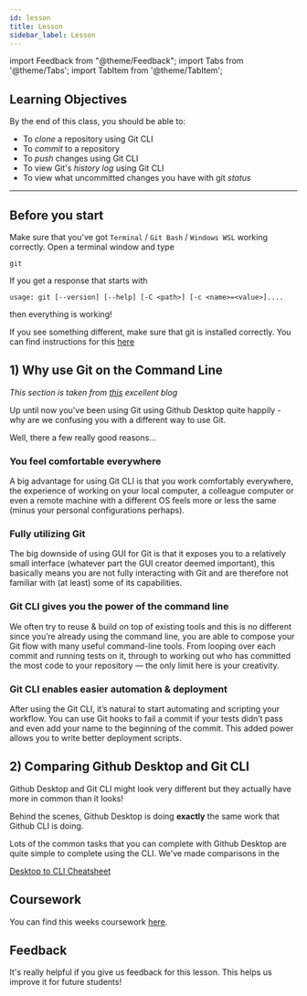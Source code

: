 ```yaml
---
id: lesson
title: Lesson
sidebar_label: Lesson
---
```


import Feedback from "@theme/Feedback";
import Tabs from '@theme/Tabs';
import TabItem from '@theme/TabItem';

## Learning Objectives

By the end of this class, you should be able to:

- To _clone_ a repository using Git CLI
- To _commit_ to a repository
- To _push_ changes using Git CLI
- To view Git's _history log_ using Git CLI
- To view what uncommitted changes you have with git _status_

---

## Before you start

Make sure that you've got `Terminal` / `Git Bash` / `Windows WSL` working correctly. Open a terminal window and type

```
git
```

If you get a response that starts with

```
usage: git [--version] [--help] [-C <path>] [-c <name>=<value>]....
```

then everything is working!

If you see something different, make sure that git is installed correctly. You can find instructions for this [here](https://git-scm.com/book/en/v2/Getting-Started-Installing-Git)

## 1) Why use Git on the Command Line

_This section is taken from [this](https://gidgid.medium.com/why-you-should-use-git-from-the-command-line-7054150e7eb) excellent blog_

Up until now you've been using Git using Github Desktop quite happily - why are we confusing you with a different way to use Git.

Well, there a few really good reasons...

### You feel comfortable everywhere

A big advantage for using Git CLI is that you work comfortably everywhere, the experience of working on your local computer, a colleague computer or even a remote machine with a different OS feels more or less the same (minus your personal configurations perhaps).

### Fully utilizing Git

The big downside of using GUI for Git is that it exposes you to a relatively small interface (whatever part the GUI creator deemed important), this basically means you are not fully interacting with Git and are therefore not familiar with (at least) some of its capabilities.

### Git CLI gives you the power of the command line

We often try to reuse & build on top of existing tools and this is no different since you’re already using the command line, you are able to compose your Git flow with many useful command-line tools. From looping over each commit and running tests on it, through to working out who has committed the most code to your repository — the only limit here is your creativity.

### Git CLI enables easier automation & deployment

After using the Git CLI, it’s natural to start automating and scripting your workflow. You can use Git hooks to fail a commit if your tests didn’t pass and even add your name to the beginning of the commit. This added power allows you to write better deployment scripts.

## 2) Comparing Github Desktop and Git CLI

Github Desktop and Git CLI might look very different but they actually have more in common than it looks!

Behind the scenes, Github Desktop is doing **exactly** the same work that Github CLI is doing.

Lots of the common tasks that you can complete with Github Desktop are quite simple to complete using the CLI. We've made comparisons in the

[Desktop to CLI Cheatsheet](./../cheatsheet-cli)

## Coursework

You can find this weeks coursework [here](./homework).

## Feedback

It's really helpful if you give us feedback for this lesson. This helps us improve it for future students!

<Feedback module="Git" week="Week 3" />
